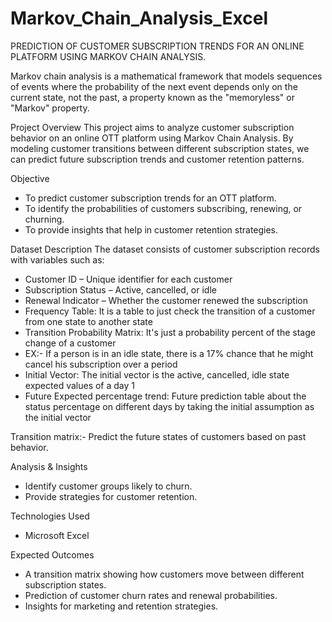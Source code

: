 # Markov_Chain_Analysis_Excel
PREDICTION OF CUSTOMER SUBSCRIPTION TRENDS FOR AN ONLINE PLATFORM USING MARKOV CHAIN ANALYSIS.

Markov chain analysis is a mathematical framework that models sequences of events where the probability of the next event depends only on the current state, not the past, a property known as the "memoryless" or "Markov" property. 

Project Overview
This project aims to analyze customer subscription behavior on an online OTT platform using Markov Chain Analysis. By modeling customer transitions between different subscription states, we can predict future subscription trends and customer retention patterns.

Objective
* To predict customer subscription trends for an OTT platform.
* To identify the probabilities of customers subscribing, renewing, or churning.
* To provide insights that help in customer retention strategies.

Dataset Description
The dataset consists of customer subscription records with variables such as:

* Customer ID – Unique identifier for each customer
* Subscription Status – Active, cancelled, or idle
* Renewal Indicator – Whether the customer renewed the subscription
* Frequency Table:  It is a table to just check the transition of a customer from one state to another state
* Transition Probability Matrix: It's just a probability percent of the stage change of a customer
* EX:- If a person is in an idle state, there is a 17% chance that he might cancel his subscription over a period
* Initial Vector: The initial vector is the active, cancelled, idle state expected values of a day 1
* Future Expected percentage trend: Future prediction table about the status percentage on different days by taking the initial assumption as the initial vector


Transition matrix:-
Predict the future states of customers based on past behavior.

Analysis & Insights
* Identify customer groups likely to churn.
* Provide strategies for customer retention.

Technologies Used
* Microsoft Excel

Expected Outcomes
* A transition matrix showing how customers move between different subscription states.
* Prediction of customer churn rates and renewal probabilities.
* Insights for marketing and retention strategies.
